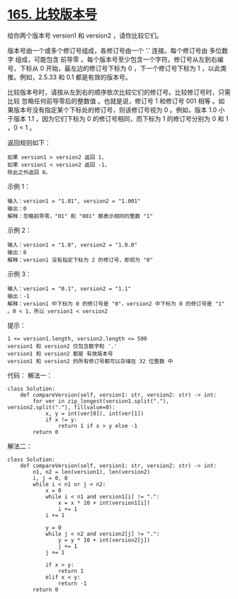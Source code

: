 # [165. 比较版本号](https://leetcode-cn.com/problems/compare-version-numbers/)

给你两个版本号 version1 和 version2 ，请你比较它们。

版本号由一个或多个修订号组成，各修订号由一个 '.' 连接。每个修订号由 多位数字 组成，可能包含 前导零 。每个版本号至少包含一个字符。修订号从左到右编号，下标从 0 开始，最左边的修订号下标为 0 ，下一个修订号下标为 1 ，以此类推。例如，2.5.33 和 0.1 都是有效的版本号。

比较版本号时，请按从左到右的顺序依次比较它们的修订号。比较修订号时，只需比较 忽略任何前导零后的整数值 。也就是说，修订号 1 和修订号 001 相等 。如果版本号没有指定某个下标处的修订号，则该修订号视为 0 。例如，版本 1.0 小于版本 1.1 ，因为它们下标为 0 的修订号相同，而下标为 1 的修订号分别为 0 和 1 ，0 < 1 。

返回规则如下：
```
如果 version1 > version2 返回 1，
如果 version1 < version2 返回 -1，
除此之外返回 0。
```

示例 1：
```
输入：version1 = "1.01", version2 = "1.001"
输出：0
解释：忽略前导零，"01" 和 "001" 都表示相同的整数 "1"
```
示例 2：
```
输入：version1 = "1.0", version2 = "1.0.0"
输出：0
解释：version1 没有指定下标为 2 的修订号，即视为 "0"
```
示例 3：
```
输入：version1 = "0.1", version2 = "1.1"
输出：-1
解释：version1 中下标为 0 的修订号是 "0"，version2 中下标为 0 的修订号是 "1" 。0 < 1，所以 version1 < version2
```

提示：
```
1 <= version1.length, version2.length <= 500
version1 和 version2 仅包含数字和 '.'
version1 和 version2 都是 有效版本号
version1 和 version2 的所有修订号都可以存储在 32 位整数 中
```

代码：
解法一：
```python3
class Solution:
    def compareVersion(self, version1: str, version2: str) -> int:
        for ver in zip_longest(version1.split("."), version2.split("."), fillvalue=0):
            x, y = int(ver[0]), int(ver[1])
            if x != y:
                return 1 if x > y else -1
        return 0
```

解法二：
```python3
class Solution:
    def compareVersion(self, version1: str, version2: str) -> int:
        n1, n2 = len(version1), len(version2)
        i, j = 0, 0
        while i < n1 or j < n2:
            x = 0
            while i < n1 and version1[i] != ".":
                x = x * 10 + int(version1[i])
                i += 1
            i += 1

            y = 0
            while j < n2 and version2[j] != ".":
                y = y * 10 + int(version2[j])
                j += 1
            j += 1
            
            if x > y:
                return 1
            elif x < y:
                return -1
        return 0
```
